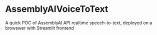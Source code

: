 # AssemblyAIVoiceToText

A quick POC of AssemblyAI API realtime speech-to-text, deployed on a browswer with Streamlit frontend
